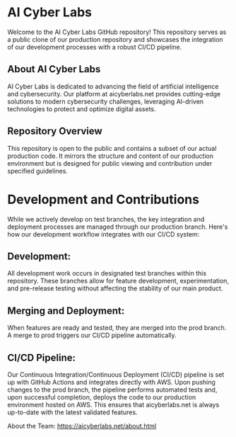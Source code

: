 # AI Cyber Labs
Welcome to the AI Cyber Labs GitHub repository! This repository serves as a public clone of our production repository and showcases the integration of our development processes with a robust CI/CD pipeline.

## About AI Cyber Labs
AI Cyber Labs is dedicated to advancing the field of artificial intelligence and cybersecurity. Our platform at aicyberlabs.net provides cutting-edge solutions to modern cybersecurity challenges, leveraging AI-driven technologies to protect and optimize digital assets.

## Repository Overview
This repository is open to the public and contains a subset of our actual production code. It mirrors the structure and content of our production environment but is designed for public viewing and contribution under specified guidelines.

# Development and Contributions
While we actively develop on test branches, the key integration and deployment processes are managed through our production branch. Here's how our development workflow integrates with our CI/CD system:

## Development: 
All development work occurs in designated test branches within this repository. These branches allow for feature development, experimentation, and pre-release testing without affecting the stability of our main product.

## Merging and Deployment: 
When features are ready and tested, they are merged into the prod branch. A merge to prod triggers our CI/CD pipeline automatically.

## CI/CD Pipeline: 
Our Continuous Integration/Continuous Deployment (CI/CD) pipeline is set up with GitHub Actions and integrates directly with AWS. Upon pushing changes to the prod branch, the pipeline performs automated tests and, upon successful completion, deploys the code to our production environment hosted on AWS. This ensures that aicyberlabs.net is always up-to-date with the latest validated features.


About the Team: https://aicyberlabs.net/about.html 
